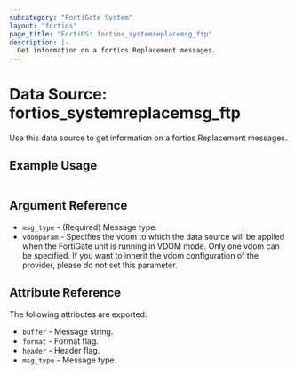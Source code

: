 ```yaml
---
subcategory: "FortiGate System"
layout: "fortios"
page_title: "FortiOS: fortios_systemreplacemsg_ftp"
description: |-
  Get information on a fortios Replacement messages.
---
```


# Data Source: fortios_systemreplacemsg_ftp
Use this data source to get information on a fortios Replacement messages.


## Example Usage

```hcl

```

## Argument Reference

* `msg_type` - (Required) Message type.
* `vdomparam` - Specifies the vdom to which the data source will be applied when the FortiGate unit is running in VDOM mode. Only one vdom can be specified. If you want to inherit the vdom configuration of the provider, please do not set this parameter.

## Attribute Reference

The following attributes are exported:

* `buffer` - Message string.
* `format` - Format flag.
* `header` - Header flag.
* `msg_type` - Message type.
